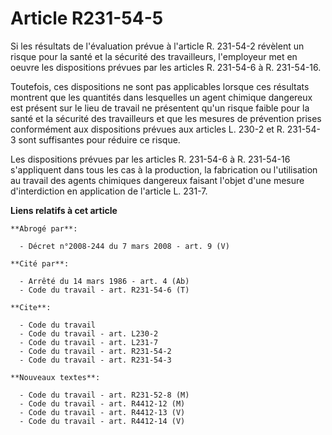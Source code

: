 # Article R231-54-5

Si les résultats de l'évaluation prévue à l'article R. 231-54-2 révèlent un risque pour la santé et la sécurité des
travailleurs, l'employeur met en oeuvre les dispositions prévues par les articles R. 231-54-6 à R. 231-54-16.

Toutefois, ces dispositions ne sont pas applicables lorsque ces résultats montrent que les quantités dans lesquelles un agent
chimique dangereux est présent sur le lieu de travail ne présentent qu'un risque faible pour la santé et la sécurité des
travailleurs et que les mesures de prévention prises conformément aux dispositions prévues aux articles L. 230-2 et R.
231-54-3 sont suffisantes pour réduire ce risque.

Les dispositions prévues par les articles R. 231-54-6 à R. 231-54-16 s'appliquent dans tous les cas à la production, la
fabrication ou l'utilisation au travail des agents chimiques dangereux faisant l'objet d'une mesure d'interdiction en
application de l'article L. 231-7.

**Liens relatifs à cet article**

	**Abrogé par**:

	  - Décret n°2008-244 du 7 mars 2008 - art. 9 (V)

	**Cité par**:

	  - Arrêté du 14 mars 1986 - art. 4 (Ab)
	  - Code du travail - art. R231-54-6 (T)

	**Cite**:

	  - Code du travail
	  - Code du travail - art. L230-2
	  - Code du travail - art. L231-7
	  - Code du travail - art. R231-54-2
	  - Code du travail - art. R231-54-3

	**Nouveaux textes**:

	  - Code du travail - art. R231-52-8 (M)
	  - Code du travail - art. R4412-12 (M)
	  - Code du travail - art. R4412-13 (V)
	  - Code du travail - art. R4412-14 (V)
